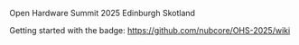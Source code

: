 Open Hardware Summit 2025 Edinburgh Skotland

Getting started with the badge: https://github.com/nubcore/OHS-2025/wiki
